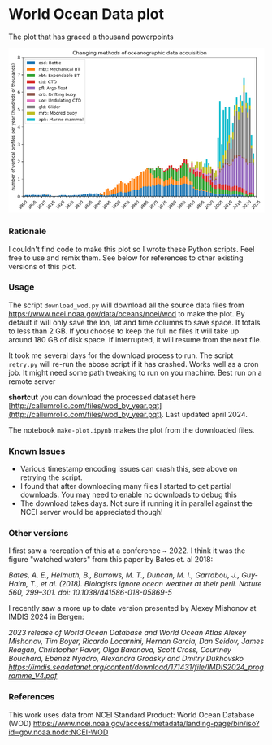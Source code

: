 # World Ocean Data plot

The plot that has graced a thousand powerpoints

![Stacked histogram of yearly CTD profiles from WOD](wod-profiles.png)

### Rationale

I couldn't find code to make this plot so I wrote these Python scripts. Feel free to use and remix them. See below for references to other existing versions of this plot.

### Usage

The script `download_wod.py` will download all the source data files from https://www.ncei.noaa.gov/data/oceans/ncei/wod to make the plot. By default it will only save the lon, lat and time columns to save space. It totals to less than 2 GB. If you choose to keep the full nc files it will take up around 180 GB of disk space. If interrupted, it will resume from the next file.

It took me several days for the download process to run. The script `retry.py` will re-run the abose script if it has crashed. Works well as a cron job. It might need some path tweaking to run on you machine. Best run on a remote server

**shortcut** you can download the processed dataset here [http://callumrollo.com/files/wod_by_year.pqt](http://callumrollo.com/files/wod_by_year.pqt). Last updated april 2024.

The notebook `make-plot.ipynb` makes the plot from the downloaded files.

### Known Issues

- Various timestamp encoding issues can crash this, see above on retrying the script.
- I found that after downloading many files I started to get partial downloads. You may need to enable nc downloads to debug this
- The download takes days. Not sure if running it in parallel against the NCEI server would be appreciated though!

### Other versions

I first saw a recreation of this at a conference ~ 2022. I think it was the figure "watched waters" from this paper by Bates et. al 2018:

*Bates, A. E., Helmuth, B., Burrows, M. T., Duncan, M. I., Garrabou, J., Guy-Haim, T., et al. (2018). Biologists ignore ocean weather at their peril. Nature 560, 299–301. doi: 10.1038/d41586-018-05869-5*

I recently saw a more up to date version presented by Alexey Mishonov at IMDIS 2024 in Bergen:

*2023 release of World Ocean Database and World Ocean Atlas
Alexey Mishonov, Tim Boyer, Ricardo Locarnini, Hernan Garcia, Dan Seidov, James Reagan, Christopher Paver,
Olga Baranova, Scott Cross, Courtney Bouchard, Ebenez Nyadro, Alexandra Grodsky and Dmitry Dukhovsko
https://imdis.seadatanet.org/content/download/171431/file/IMDIS2024_programme_V4.pdf*

### References

This work uses data from NCEI Standard Product: World Ocean Database (WOD) https://www.ncei.noaa.gov/access/metadata/landing-page/bin/iso?id=gov.noaa.nodc:NCEI-WOD
